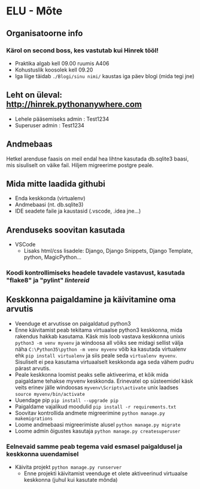 # ELU - Mõte

## Organisatoorne info

### Kärol on second boss, kes vastutab kui Hinrek tööl!

- Praktika algab kell 09.00 ruumis A406
- Kohustuslik koosolek kell 09.20
- Iga liige täidab `./Blogi/sinu nimi/` kaustas iga päev blogi (mida tegi jne)

## Leht on üleval: http://hinrek.pythonanywhere.com

- Lehele pääsemiseks admin : Test1234
- Superuser admin : Test1234

## Andmebaas

Hetkel arenduse faasis on meil endal hea lihtne kasutada db.sqlite3 baasi, mis sisuliselt on väike fail. Hiljem migreerime postgre peale.

## Mida mitte laadida githubi

- Enda keskkonda (virtualenv)
- Andmebaasi (nt. db.sqlite3)
- IDE seadete faile ja kaustasid (.vscode, .idea jne...)

## Arenduseks soovitan kasutada

- VSCode
  - Lisaks html/css lisadele: Django, Django Snippets, Django Template, python, MagicPython...

### Koodi kontrollimiseks headele tavadele vastavust, kasutada "flake8" ja "pylint" *lintereid*

## Keskkonna paigaldamine ja käivitamine oma arvutis

- Veenduge et arvutisse on paigaldatud python3
- Enne käivitamist peab tekitama virtuaalse python3 keskkonna, mida rakendus hakkab kasutama. Käsk mis loob vastava keskkonna unixis `python3 -m venv myvenv` ja windoosa all võiks see midagi sellist välja näha `C:\Python35\python -m venv myvenv` võib ka kasutada virtualenv ehk `pip install virtualenv` ja siis peale seda `virtualenv myvenv`. Sisuliselt ei pea kasutama virtuaalselt keskkonda aga seda vähem pudru pärast arvutis.
- Peale keskkonna loomist peaks selle aktiveerima, et kõik mida paigaldame tehakse myvenv keskkonda. Erinevatel op süsteemidel käsk veits erinev jälle windoosas `myvenv\Scripts\activate` unix laadses `source myvenv/bin/activate`
- Uuendage pip `pip install --upgrade pip`
- Paigaldame vajalikud moodulid `pip install -r requirements.txt`
- Soovitav kontrollida andmete migreerimine `python manage.py makemigrations`
- Loome andmebaasi migreerimiste alusel `python manage.py migrate`
- Loome admin õigustes kasutaja `python manage.py createsuperuser`

### Eelnevaid samme peab tegema vaid esmasel paigaldusel ja keskkonna uuendamisel

- Käivita projekt `python manage.py runserver`
  - Enne projekti käivitamist veenduge et olete aktiveerinud virtuaalse keskkonna (juhul kui kasutate mõnda)